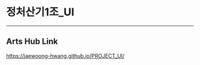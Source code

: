 # 정처산기1조_UI
-----------------------------------
## Arts Hub Link
https://jaewoong-hwang.github.io/PROJECT_UI/
